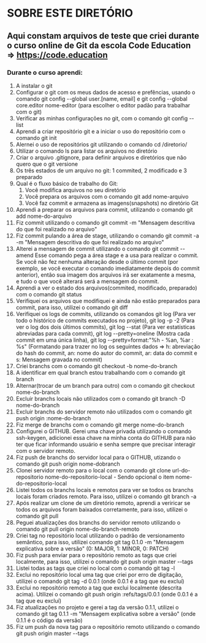 SOBRE ESTE DIRETÓRIO
====================

## Aqui constam arquivos de teste que criei durante o curso online de Git da escola Code Education => https://code.education

### Durante o curso aprendi:
1. A instalar o git
2. Configurar o git com os meus dados de acesso e prefências, usando o comando git config --global user.[name, email] e git config --global core.editor nome-editor (para escolher o editor padão para trabalhar com o git)
3. Verificar as minhas configurações no git, com o comando git config --list
4. Aprendi a criar repositório git e a iniciar o uso do repositório com o comando git init
5. Alernei o uso de repositórios git utilizando o comando cd /diretorio/
6. Utilizar o comando ls para listar os arquivos no diretório
7. Criar o arquivo .gitignore, para definir arquivos e diretórios que não quero que o git versione
8. Os três estados de um arquivo no git: 1 commited, 2 modificado e 3 preparado
9. Qual é o fluxo básico de trabalho do Git: 
   1. Você modifica arquivos no seu diretório
   2. Você prepara os arquivos com o comando git add nome-arquivo
   3. Você faz commit e armazena as imagens(snapshots) no diretório Git
11. Aprendi a preparar os arquivos para commit, utilizando o comando git add nome-do-arquivo
12. Fiz commit utilizando o comando git commit -m "Mensagem descritiva do que foi realizado no arquivo"
13. Fiz commit pulando a área de stage, utilizando o comando git commit -a -m "Mensagem descritiva do que foi realizado no arquivo"
14. Alterei a mensagem de commit utilizando o comando git commit --amend
Esse comando pega a área stage e a usa para realizar o commit. 
Se você não fez nenhuma alteração desde o último commit (por exemplo, se você executar o comando imediatamente depois do commit anterior), então sua imagem dos arquivos irá ser exatamente a mesma, e tudo o que você alterará será a mensagem do commit.
15. Aprendi a ver o estado dos arquivos(commited, modificado, preparado) com o comando git status
16. Verifiquei os arquivos que modifiquei e ainda não estão preparados para commit, para isso, utilizei o comando git diff
17. Verifiquei os logs de commits, utilizando os comandos git log (Para ver todo o histórico de commits executados no projeto), git log -p -2 (Para ver o log dos dois últimos commits), git log --stat (Para ver estatísticas abreviadas para cada commit), git log --pretty=oneline (Mostra cada commit em uma única linha), git log --pretty=format:"%h - %an, %ar : %s" (Formatando para trazer no log os seguintes dados => h: abreviação do hash do commit, an: nome do autor do commit, ar: data do commit e s: Mensagem gravada no commit) 
18. Criei branchs com o comando git checkout -b nome-do-branch
19. A identificar em qual branch estou trabalhando com o comando git branch
20. Alternar(trocar de um branch para outro) com o comando git checkout nome-do-branch
21. Excluir branchs locais não utilizados com o comando git branch -D nome-do-branch
20. Excluir branchs do servidor remoto não utilizados com o comando git push origin :nome-do-branch
22. Fiz merge de branchs com o comando git merge nome-do-branch
23. Configurei o GITHUB. Gerei uma chave privada utilizando o comando ssh-keygen, adicionei essa chave na minha conta do GITHUB para não ter que ficar informando usuário e senha sempre que precisar interagir com o servidor remoto.
24. Fiz push de branchs do servidor local para o GITHUB, utizando o comando git push origin nome-dobranch      
25. Clonei servidor remoto para o local com o comando git clone url-do-repositorio nome-do-repositorio-local - Sendo opcional o item nome-do-repositorio-local
26. Listei todos os branchs locais e remotos para ver se todos os branchs locais foram criados remoto. Para isso, utilizei o comando git branch -a
27. Após realizar um clone de um diretório remoto, aprendi a veriricar se todos os arquivos foram baixados corretamente, para isso, utilizei o comando git pull
28. Peguei atualizações dos branchs do servidor remoto utilizando o comando git pull origin nome-do-branch-remoto
29. Criei tag no repositório local utilizando o padrão de versionamento semântico, para isso, utilizei comando git tag 0.1.0 -m "Mensagem explicativa sobre a versão" (0: MAJOR, 1: MINOR, 0: PATCH)
30. Fiz push para enviar para o repositório remoto as tags que criei localmente, para isso, utilizei o comando git push origin master --tags
31. Listei todas as tags que criei no local com o comando git tag -l
32. Exclui no repositório local uma tag que criei por erro de digitação, utilizei o comando git tag -d 0.0.1 (onde 0.0.1 é a tag que eu excluí)
33. Exclui no repositório remoto a tag que exclui localmente (descrita acima). Utilizei o comando git push origin :refs/tags/0.0.1 (onde 0.0.1 é a tag que eu excluí)
34. Fiz atualizações no projeto e gerei a tag da versão 0.1.1, utilizei o comando git tag 0.1.1 -m "Mensagem explicativa sobre a versão" (onde 0.1.1 é o código da versão)
35. Fiz um push da nova tag para o repositório remoto utilizando o comando git push origin master --tags



 



